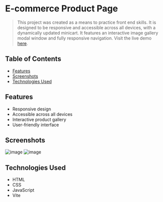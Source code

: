 # E-commerce Product Page

> This project was created as a means to practice front end skills. It is designed to be responsive and accessible across all devices, with a dynamically updated minicart. It features an interactive image gallery modal window and fully responsive navigation.
> Visit the live demo [here](https://nicolealaine.github.io/ecommerce-product-page/).

## Table of Contents
- [Features](#features)
- [Screenshots](#screenshots)
- [Technologies Used](#technologies-used)

## Features
- Responsive design
- Accessible across all devices
- Interactive product gallery
- User-friendly interface

## Screenshots
![image](https://github.com/nicolealaine/ecommerce-product-page/assets/29171814/eda7a4d4-5ca2-498b-94a6-768a3a5a272a)
![image](https://github.com/nicolealaine/ecommerce-product-page/assets/29171814/715ab2c7-55af-4c90-88dd-45374a3812d3)
  
## Technologies Used
- HTML
- CSS
- JavaScript
- Vite
  

